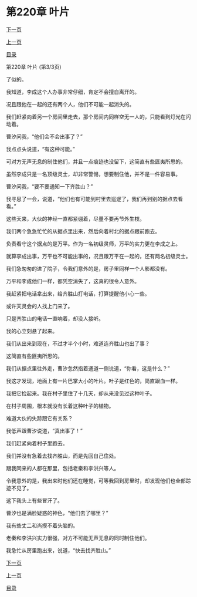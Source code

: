 <h1>第220章   叶片</h1>
            <div><p><a href="./0660_%E7%AC%AC221%E7%AB%A0_%E7%A9%BF%E5%9C%B0%E9%BE%99.md">下一页</a></p><p><a href="./0658_%E7%AC%AC220%E7%AB%A0_%E5%8F%B6%E7%89%87.md">上一页</a></p><p><a href="../">目录</a></p></div>
            <div><p>第220章   叶片 (第3/3页)</p><p>了似的。</p><p>我知道，李成这个人办事非常仔细，肯定不会擅自离开的。</p><p>况且跟他在一起的还有两个人，他们不可能一起消失的。</p><p>我们赶紧向着另一个房间里走去，那个房间内同样空无一人的，只能看到灯光在闪动着。</p><p>曹汐问我，“他们会不会出事了？”</p><p>我点点头说道，“有这种可能。”</p><p>可对方无声无息的制住他们，并且一点痕迹也没留下，这简直有些匪夷所思的。</p><p>虽然李成只是一名顶级灵士，却非常警惕，想要制住他，并不是一件容易事。</p><p>曹汐问我，“要不要通知一下齐胜山？”</p><p>我寻思了一会，说道，“他们也有可能到村里去巡逻了，我们再到别的据点去看看。”</p><p>这些天来，大伙的神经一直都紧绷着，尽量不要再节外生枝。</p><p>我们两个急急忙忙的从据点里出来，然后向着村北的据点跟前跑去。</p><p>负责看守这个据点的是万平。作为一名初级灵师，万平的实力更在李成之上。</p><p>就算李成出事，万平也不可能出事的，况且跟万平在一起的，还有两名初级灵士。</p><p>我们急匆匆的进了院子，令我们意外的是，房子里同样一个人影都没有。</p><p>万平和李成他们一样，都凭空消失了，这真的很令人意外。</p><p>我赶紧把电话拿出来，给齐胜山打电话，打算提醒他小心一些。</p><p>或许天灵会的人找上门来了。</p><p>只是齐胜山的电话一直响着，却没人接听。</p><p>我的心立刻悬了起来。</p><p>我们从出来到现在，不过才半个小时，难道连齐胜山也出了事？</p><p>这简直有些匪夷所思的。</p><p>我们从据点里往外走，曹汐忽然指着通道一侧说道，“你看，这是什么？”</p><p>我这才发现，地面上有一片巴掌大小的叶片。叶子是红色的，简直跟血一样。</p><p>我把它捡起来。我在村子里住了十几天，却从来没见过这种叶子。</p><p>在村子周围，根本就没有长着这种叶子的植物。</p><p>难道大伙的失踪跟它有关系？</p><p>我低声跟曹汐说道，“真出事了！”</p><p>我们赶紧向着村子里跑去。</p><p>我们并没有急着去找齐胜山，而是先回自己住处。</p><p>跟我同来的人都在那里，包括老秦和李洪兴等人。</p><p>令我意外的是，我出来时他们还在睡觉，可等我回到房里时，却发现他们也全部踪迹不见了。</p><p>这下我头上有些冒汗了。</p><p>曹汐也是满脸疑惑的神色，“他们去了哪里？”</p><p>我有些丈二和尚摸不着头脑的。</p><p>老秦和李洪兴实力很强，对方不可能无声无息的同时制住他们。</p><p>我急忙从房里跑出来，说道，“快去找齐胜山。”</p></div>
            <div><p><a href="./0660_%E7%AC%AC221%E7%AB%A0_%E7%A9%BF%E5%9C%B0%E9%BE%99.md">下一页</a></p><p><a href="./0658_%E7%AC%AC220%E7%AB%A0_%E5%8F%B6%E7%89%87.md">上一页</a></p><p><a href="../">目录</a></p></div>
